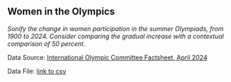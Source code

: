 ## Women in the Olympics

_Sonify the change in women participation in the summer Olympiads, from 1900 to 2024. Consider comparing the gradual increase with a contextual comparison of 50 percent._

Data Source: [International Olympic Committee Factsheet, April 2024](https://stillmed.olympics.com/media/Documents/Olympic-Movement/Factsheets/Women-in-the-Olympic-Movement.pdf)

Data File: [link to csv](https://github.com/user/repo/blob/branch/other_file.md)

